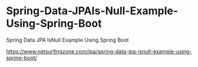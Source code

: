 # Spring-Data-JPAIs-Null-Example-Using-Spring-Boot
Spring Data JPA IsNull Example Using Spring Boot

https://www.netsurfingzone.com/jpa/spring-data-jpa-isnull-example-using-spring-boot/

